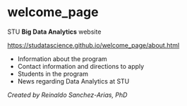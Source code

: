 # welcome_page
STU **Big Data Analytics** website

https://studatascience.github.io/welcome_page/about.html

- Information about the program
- Contact information and directions to apply
- Students in the program 
- News regarding Data Analytics at STU


_Created by Reinaldo Sanchez-Arias, PhD_



